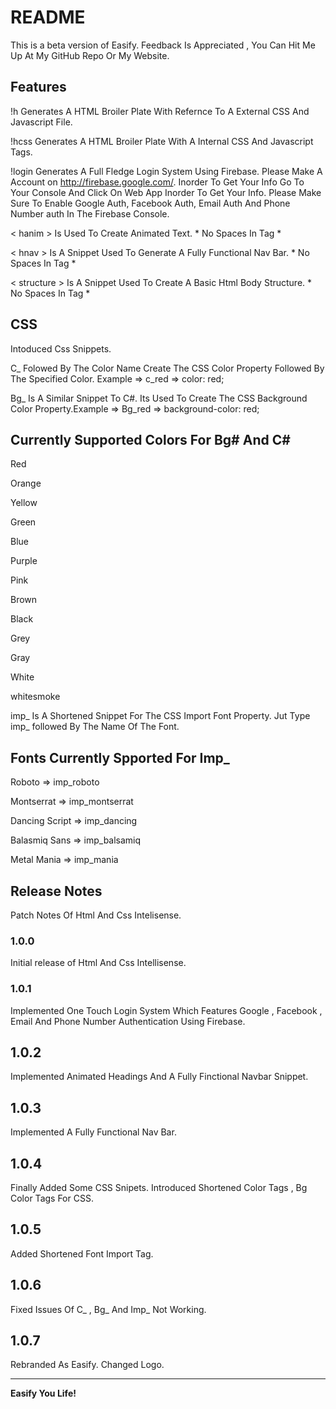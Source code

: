 # README

This is a beta version of Easify. Feedback Is Appreciated , You Can Hit Me Up At My GitHub Repo Or My Website.

## Features
!h Generates A HTML Broiler Plate With Refernce To A External CSS And Javascript File.

!hcss Generates A HTML Broiler Plate With A Internal CSS And Javascript Tags.

!login Generates A Full Fledge Login System Using Firebase. Please Make A Account on http://firebase.google.com/. Inorder To Get Your Info Go To Your Console And Click On Web App Inorder To Get Your Info. Please Make Sure To Enable Google Auth, Facebook Auth, Email Auth And Phone Number auth In The Firebase Console.

< hanim > Is Used To Create Animated Text. * No Spaces In Tag *

< hnav > Is A Snippet Used To Generate A Fully Functional Nav Bar. * No Spaces In Tag *

< structure > Is A Snippet Used To Create A Basic Html Body Structure. * No Spaces In Tag *

## CSS

Intoduced Css Snippets.

C_ Folowed By The Color Name Create The CSS Color Property Followed By The Specified Color. Example => c_red => color: red;

Bg_ Is A Similar Snippet To C#. Its Used To Create The CSS Background Color Property.Example => Bg_red => background-color: red;

## Currently Supported Colors For Bg# And C#

Red

Orange

Yellow

Green

Blue

Purple

Pink

Brown

Black

Grey

Gray

White

whitesmoke

imp_ Is A Shortened Snippet For The CSS Import Font Property. Jut Type imp_ followed By The Name Of The Font.

## Fonts Currently Spported For Imp_

Roboto => imp_roboto

Montserrat => imp_montserrat

Dancing Script => imp_dancing

Balasmiq Sans => imp_balsamiq

Metal Mania => imp_mania

## Release Notes

Patch Notes Of Html And Css Intelisense.

### 1.0.0

Initial release of Html And Css Intellisense.

### 1.0.1

Implemented One Touch Login System Which Features Google , Facebook , Email And Phone Number Authentication Using Firebase.

## 1.0.2

Implemented Animated Headings And A Fully Finctional Navbar Snippet.

## 1.0.3

Implemented A Fully Functional Nav Bar.

## 1.0.4

Finally Added Some CSS Snipets. Introduced Shortened Color Tags , Bg Color Tags For CSS.

## 1.0.5 

Added Shortened Font Import Tag.

## 1.0.6

Fixed Issues Of C_ , Bg_ And Imp_ Not Working.

## 1.0.7

Rebranded As Easify. Changed Logo.

-----------------------------------------------------------------------------------------------------------

**Easify You Life!**
        
